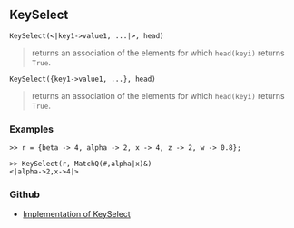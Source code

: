 ## KeySelect

```
KeySelect(<|key1->value1, ...|>, head)
```

> returns an association of the elements  for which `head(keyi)` returns `True`.

```
KeySelect({key1->value1, ...}, head)
```

> returns an association of the elements  for which `head(keyi)` returns `True`.

### Examples

```
>> r = {beta -> 4, alpha -> 2, x -> 4, z -> 2, w -> 0.8}; 

>> KeySelect(r, MatchQ(#,alpha|x)&) 
<|alpha->2,x->4|>
```

### Github
* [Implementation of KeySelect](https://github.com/axkr/symja_android_library/blob/master/symja_android_library/matheclipse-core/src/main/java/org/matheclipse/core/builtin/AssociationFunctions.java#L718) 
